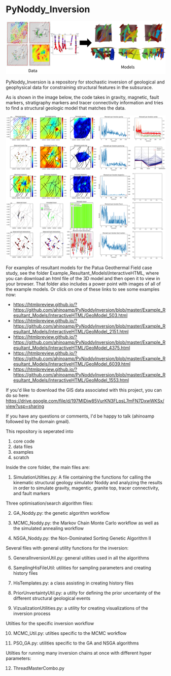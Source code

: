 # PyNoddy_Inversion

![geologic model](/Github.PNG)

PyNoddy_Inversion is a repository for stochastic inversion of geological and geophysical data for constraining structural features in the subsurace.

As is shown in the image below, the code takes in gravity, magnetic, fault markers, stratigraphy markers and tracer connectivity information and tries to find a structural geologic model that matches the data.

![geologic model](/InversionExample.png)

For examples of resultant models for the Patua Geothermal Field case study, see the folder Example_Resultant_Models\InteractiveHTML, where you can download an html file of the 3D model and then open it to view in your browser. That folder also includes a power point with images of all of the example models. Or click on one of these links to see some examples now:
- https://htmlpreview.github.io/?https://github.com/ahinoamp/PyNoddyInversion/blob/master/Example_Resultant_Models/InteractiveHTML/GeoModel_503.html
- https://htmlpreview.github.io/?https://github.com/ahinoamp/PyNoddyInversion/blob/master/Example_Resultant_Models/InteractiveHTML/GeoModel_2151.html
- https://htmlpreview.github.io/?https://github.com/ahinoamp/PyNoddyInversion/blob/master/Example_Resultant_Models/InteractiveHTML/GeoModel_4375.html
- https://htmlpreview.github.io/?https://github.com/ahinoamp/PyNoddyInversion/blob/master/Example_Resultant_Models/InteractiveHTML/GeoModel_6039.html
- https://htmlpreview.github.io/?https://github.com/ahinoamp/PyNoddyInversion/blob/master/Example_Resultant_Models/InteractiveHTML/GeoModel_1553.html

If you'd like to download the GIS data associated with this project, you can do so here:
https://drive.google.com/file/d/197MIDjw85VurKN3FLpsL7mFN7DxwWKSx/view?usp=sharing

If you have any questions or comments, I'd be happy to talk (ahinoamp followed by the domain gmail). 

This repository is seperated into
1. core code
2. data files
3. examples
4. scratch

Inside the core folder, the main files are: 

1. SimulationUtilties.py: A file containing the functions for calling the kinematic structural geology simulator Noddy and analyzing
the results in order to simulate gravity, magentic, granite top, tracer connectivity, and fault markers

Three optimisation/search algorithm files:

2.  GA_Noddy.py: the genetic algorithm workflow

3.  MCMC_Noddy.py: the Markov Chain Monte Carlo workflow as well as the simulated annealing workflow

4.  NSGA_Noddy.py: the Non-Dominated Sorting Genetic Algorithm II

Several files with general utility functions for the inversion:

5. GeneralInversionUtil.py: general utilties used in all the algorithms

6. SamplingHisFileUtil: utilities for sampling parameters and creating history files

7. HisTemplates.py: a class assisting in creating history files 

8. PriorUnvertaintyUtil.py: a utilty for defining the prior uncertainty of the different structural geological events

9. VizualizationUtilities.py: a utility for creating visualizations of the inversion process

Utilties for the specific inversion workflow

10. MCMC_Util.py: utilties specific to the MCMC workflow

11. PSO_GA.py: utilities specific to the GA and NSGA algorithms

Utilties for running many inversion chains at once with different hyper parameters:

12. ThreadMasterCombo.py




